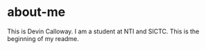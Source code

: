 # about-me
This is Devin Calloway. I am a student at NTI and SICTC. This is the beginning of my readme.

